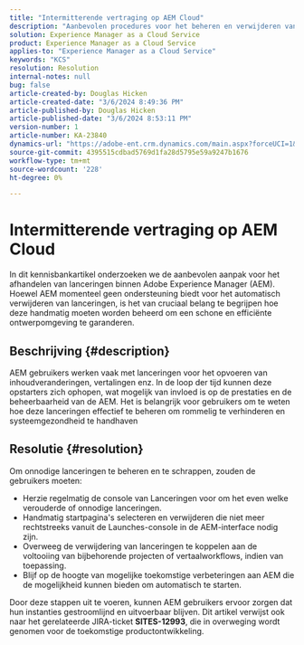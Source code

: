 ```yaml
---
title: "Intermitterende vertraging op AEM Cloud"
description: "Aanbevolen procedures voor het beheren en verwijderen van lanceringen in Adobe Experience Manager (AEM) om de systeemprestaties en organisatie te handhaven."
solution: Experience Manager as a Cloud Service
product: Experience Manager as a Cloud Service
applies-to: "Experience Manager as a Cloud Service"
keywords: "KCS"
resolution: Resolution
internal-notes: null
bug: false
article-created-by: Douglas Hicken
article-created-date: "3/6/2024 8:49:36 PM"
article-published-by: Douglas Hicken
article-published-date: "3/6/2024 8:53:11 PM"
version-number: 1
article-number: KA-23840
dynamics-url: "https://adobe-ent.crm.dynamics.com/main.aspx?forceUCI=1&pagetype=entityrecord&etn=knowledgearticle&id=7423190a-fbdb-ee11-904d-6045bd006793"
source-git-commit: 4395515cdbad5769d1fa28d5795e59a9247b1676
workflow-type: tm+mt
source-wordcount: '228'
ht-degree: 0%

---
```


# Intermitterende vertraging op AEM Cloud


In dit kennisbankartikel onderzoeken we de aanbevolen aanpak voor het afhandelen van lanceringen binnen Adobe Experience Manager (AEM). Hoewel AEM momenteel geen ondersteuning biedt voor het automatisch verwijderen van lanceringen, is het van cruciaal belang te begrijpen hoe deze handmatig moeten worden beheerd om een schone en efficiënte ontwerpomgeving te garanderen.

## Beschrijving {#description}






AEM gebruikers werken vaak met lanceringen voor het opvoeren van inhoudveranderingen, vertalingen enz. In de loop der tijd kunnen deze opstarters zich ophopen, wat mogelijk van invloed is op de prestaties en de beheerbaarheid van de AEM. Het is belangrijk voor gebruikers om te weten hoe deze lanceringen effectief te beheren om rommelig te verhinderen en systeemgezondheid te handhaven








## Resolutie {#resolution}


Om onnodige lanceringen te beheren en te schrappen, zouden de gebruikers moeten:

- Herzie regelmatig de console van Lanceringen voor om het even welke verouderde of onnodige lanceringen.
- Handmatig startpagina&#39;s selecteren en verwijderen die niet meer rechtstreeks vanuit de Launches-console in de AEM-interface nodig zijn.
- Overweeg de verwijdering van lanceringen te koppelen aan de voltooiing van bijbehorende projecten of vertaalworkflows, indien van toepassing.
- Blijf op de hoogte van mogelijke toekomstige verbeteringen aan AEM die de mogelijkheid kunnen bieden om automatisch te starten.


Door deze stappen uit te voeren, kunnen AEM gebruikers ervoor zorgen dat hun instanties gestroomlijnd en uitvoerbaar blijven. Dit artikel verwijst ook naar het gerelateerde JIRA-ticket <b>SITES-12993</b>, die in overweging wordt genomen voor de toekomstige productontwikkeling.
